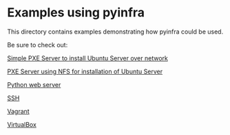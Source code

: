 # Examples using pyinfra

This directory contains examples demonstrating how pyinfra could be used.

Be sure to check out:

[Simple PXE Server to install Ubuntu Server over network](pxe/README.md)

[PXE Server using NFS for installation of Ubuntu Server](pxe_with_nfs/README.md)

[Python web server](python_webserver/README.md)

[SSH](ssh_demo/README.md)

[Vagrant](vagrant/README.md)

[VirtualBox](virtualbox/README.md)
